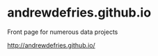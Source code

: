 andrewdefries.github.io
=======================

Front page for numerous data projects

http://andrewdefries.github.io/


